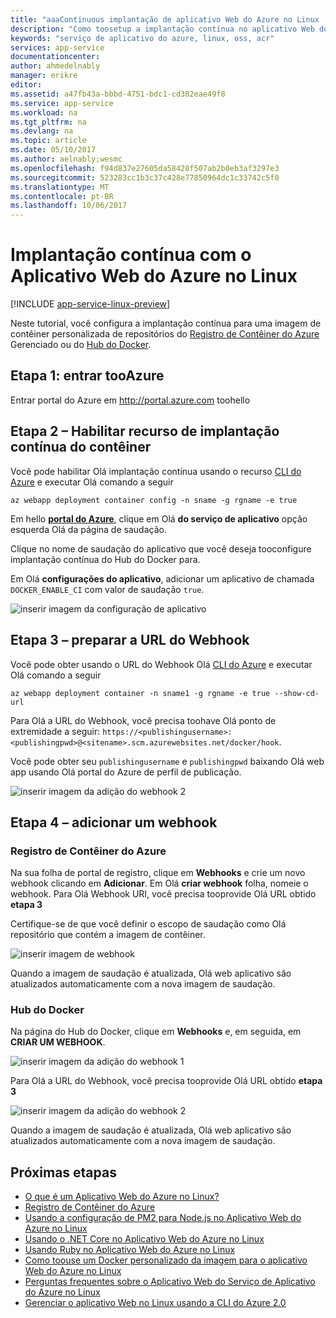 ```yaml
---
title: "aaaContinuous implantação de aplicativo Web do Azure no Linux | Microsoft Docs"
description: "Como toosetup a implantação contínua no aplicativo Web do Azure no Linux."
keywords: "serviço de aplicativo do azure, linux, oss, acr"
services: app-service
documentationcenter: 
author: ahmedelnably
manager: erikre
editor: 
ms.assetid: a47fb43a-bbbd-4751-bdc1-cd382eae49f8
ms.service: app-service
ms.workload: na
ms.tgt_pltfrm: na
ms.devlang: na
ms.topic: article
ms.date: 05/10/2017
ms.author: aelnably;wesmc
ms.openlocfilehash: f94d837e27605da58428f507ab2b0eb3af3297e3
ms.sourcegitcommit: 523283cc1b3c37c428e77850964dc1c33742c5f0
ms.translationtype: MT
ms.contentlocale: pt-BR
ms.lasthandoff: 10/06/2017
---
```

# <a name="continuous-deployment-with-azure-web-app-on-linux"></a>Implantação contínua com o Aplicativo Web do Azure no Linux

[!INCLUDE [app-service-linux-preview](../../includes/app-service-linux-preview.md)]

Neste tutorial, você configura a implantação contínua para uma imagem de contêiner personalizada de repositórios do [Registro de Contêiner do Azure](https://azure.microsoft.com/en-us/services/container-registry/) Gerenciado ou do [Hub do Docker](https://hub.docker.com).

## <a name="step-1---sign-in-tooazure"></a>Etapa 1: entrar tooAzure

Entrar portal do Azure em http://portal.azure.com toohello

## <a name="step-2---enable-container-continuous-deployment-feature"></a>Etapa 2 – Habilitar recurso de implantação contínua do contêiner

Você pode habilitar Olá implantação contínua usando o recurso [CLI do Azure](https://docs.microsoft.com/en-us/cli/azure/install-azure-cli) e executar Olá comando a seguir

```azurecli-interactive
az webapp deployment container config -n sname -g rgname -e true
``` 

Em hello  **[portal do Azure](https://portal.azure.com/)**, clique em Olá **do serviço de aplicativo** opção esquerda Olá da página de saudação.

Clique no nome de saudação do aplicativo que você deseja tooconfigure implantação contínua do Hub do Docker para.

Em Olá **configurações do aplicativo**, adicionar um aplicativo de chamada `DOCKER_ENABLE_CI` com valor de saudação `true`.

![inserir imagem da configuração de aplicativo](./media/app-service-webapp-service-linux-ci-cd/step2.png)

## <a name="step-3---prepare-webhook-url"></a>Etapa 3 – preparar a URL do Webhook

Você pode obter usando o URL do Webhook Olá [CLI do Azure](https://docs.microsoft.com/en-us/cli/azure/install-azure-cli) e executar Olá comando a seguir

```azurecli-interactive
az webapp deployment container -n sname1 -g rgname -e true --show-cd-url
``` 

Para Olá a URL do Webhook, você precisa toohave Olá ponto de extremidade a seguir: `https://<publishingusername>:<publishingpwd>@<sitename>.scm.azurewebsites.net/docker/hook`.

Você pode obter seu `publishingusername` e `publishingpwd` baixando Olá web app usando Olá portal do Azure de perfil de publicação.

![inserir imagem da adição do webhook 2](./media/app-service-webapp-service-linux-ci-cd/step3-3.png)

## <a name="step-4---add-a-web-hook"></a>Etapa 4 – adicionar um webhook

### <a name="azure-container-registry"></a>Registro de Contêiner do Azure

Na sua folha de portal de registro, clique em **Webhooks** e crie um novo webhook clicando em **Adicionar**. Em Olá **criar webhook** folha, nomeie o webhook. Para Olá Webhook URI, você precisa tooprovide Olá URL obtido **etapa 3**

Certifique-se de que você definir o escopo de saudação como Olá repositório que contém a imagem de contêiner.

![inserir imagem de webhook](./media/app-service-webapp-service-linux-ci-cd/step3ACRWebhook-1.png)

Quando a imagem de saudação é atualizada, Olá web aplicativo são atualizados automaticamente com a nova imagem de saudação.

### <a name="docker-hub"></a>Hub do Docker

Na página do Hub do Docker, clique em **Webhooks** e, em seguida, em **CRIAR UM WEBHOOK**.

![inserir imagem da adição do webhook 1](./media/app-service-webapp-service-linux-ci-cd/step3-1.png)

Para Olá a URL do Webhook, você precisa tooprovide Olá URL obtido **etapa 3**

![inserir imagem da adição do webhook 2](./media/app-service-webapp-service-linux-ci-cd/step3-2.png)

Quando a imagem de saudação é atualizada, Olá web aplicativo são atualizados automaticamente com a nova imagem de saudação.

## <a name="next-steps"></a>Próximas etapas
* [O que é um Aplicativo Web do Azure no Linux?](./app-service-linux-intro.md)
* [Registro de Contêiner do Azure](https://azure.microsoft.com/en-us/services/container-registry/)
* [Usando a configuração de PM2 para Node.js no Aplicativo Web do Azure no Linux](app-service-linux-using-nodejs-pm2.md)
* [Usando o .NET Core no Aplicativo Web do Azure no Linux](app-service-linux-using-dotnetcore.md)
* [Usando Ruby no Aplicativo Web do Azure no Linux](app-service-linux-ruby-get-started.md)
* [Como toouse um Docker personalizado da imagem para o aplicativo Web do Azure no Linux](./app-service-linux-using-custom-docker-image.md)
* [Perguntas frequentes sobre o Aplicativo Web do Serviço de Aplicativo do Azure no Linux](./app-service-linux-faq.md) 
* [Gerenciar o aplicativo Web no Linux usando a CLI do Azure 2.0](./app-service-linux-cli.md)



